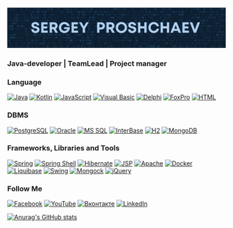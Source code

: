 [![Header](https://github.com/sproshchaev/sproshchaev/blob/main/assets/header.png)](https://www.facebook.com/Sergey.Proshchaev)

### Java-developer | TeamLead | Project manager

<!-- Latest YouTube Videos -->

### Language
[![Java](https://img.shields.io/badge/Java-E43222??style=for-the-badge&logo=Java&logoColor=FFFFFF)](https://java.com/)
[![Kotlin](https://img.shields.io/badge/Kotlin-FFFFFF??style=for-the-badge&logo=Kotlin)](https://kotlinlang.org/)
[![JavaScript](https://img.shields.io/badge/JavaScript-000000??style=for-the-badge&logo=JavaScript&logoColor=F3E050)](https://github.com/sproshchaev/javascript-jquery/)
[![Visual Basic](https://img.shields.io/badge/Visual_Basic-2B65B2??style=for-the-badge&logo=Microsoft&logoColor=FFFFFF)](https://github.com/sproshchaev/db-result)
[![Delphi](https://img.shields.io/badge/Delphi-C93838??style=for-the-badge&logo=Delphi&logoColor=FFFFFF)](https://www.embarcadero.com/en/products/delphi)
[![FoxPro](https://img.shields.io/badge/FoxPro-2B65B2??style=for-the-badge&logo=Microsoft&logoColor=FFFFFF)](https://docs.microsoft.com/en-us/previous-versions/visualstudio/foxpro/mt490117(v=msdn.10)?redirectedfrom=MSDN)
[![HTML](https://img.shields.io/badge/HTML-E46035??style=for-the-badge&logo=HTML5&logoColor=FFFFFF)](https://github.com/sproshchaev/javascript-jquery)
### DBMS
[![PostgreSQL](https://img.shields.io/badge/PostgreSQL-3E6389??style=for-the-badge&logo=PostgreSQL&logoColor=FFFFFF)](https://www.postgresql.org/)
[![Oracle](https://img.shields.io/badge/Oracle-393632??style=for-the-badge&logo=Oracle&logoColor=E43222)](https://www.oracle.com/)
[![MS SQL](https://img.shields.io/badge/SQL_Server-2B65B2??style=for-the-badge&logo=Microsoft&logoColor=FFFFFF)](https://www.microsoft.com/en-us/sql-server)
[![InterBase](https://img.shields.io/badge/InterBase-C93838??style=for-the-badge&logo=Delphi&logoColor=FFFFFF)](https://interbase.com/)
[![H2](https://img.shields.io/badge/H2-0618D5??style=for-the-badge&logo=H2&logoColor=FFFFFF)](https://www.h2database.com/)
[![MongoDB](https://img.shields.io/badge/MongoDB-FFFFFF??style=for-the-badge&logo=MongoDB&logoColor=#4CA257)](https://www.mongodb.com/)
### Frameworks, Libraries and Tools
[![Spring](https://img.shields.io/badge/Spring-FFFFFF??style=for-the-badge&logo=Spring)](https://spring.io/)
[![Spring Shell](https://img.shields.io/badge/Spring_Shell-FFFFFF??style=for-the-badge&logo=Spring)](https://spring.io/projects/spring-shell)
[![Hibernate](https://img.shields.io/badge/Hibernate-5B666B??style=for-the-badge&logo=Hibernate)](http://hibernate.org/)
[![JSP](https://img.shields.io/badge/JSP-FFFFFF??style=for-the-badge&logo=Eclipse&logoColor=2A2252)](https://projects.eclipse.org/projects/ee4j.jsp)
[![Apache](https://img.shields.io/badge/Apache-F7F7F7??style=for-the-badge&logo=Apache&logoColor=C85D38)](https://apache.org/)
[![Docker](https://img.shields.io/badge/Docker-0E2B62??style=for-the-badge&logo=Docker&logoColor=FFFFFF)](https://www.docker.com/)
[![Liquibase](https://img.shields.io/badge/Liquibase-FFFFFF??style=for-the-badge&logo=Liquibase&logoColor=3861F6)](https://www.liquibase.com/)
[![Swing](https://img.shields.io/badge/Swing-E43222??style=for-the-badge&logo=java&logoColor=E43222)](https://www.liquibase.com/)
[![Mongock](https://img.shields.io/badge/Mongock-FFFFFF??style=for-the-badge&logo=Mongock&logoColor=4CA257)](https://https://mongock.io/)
[![jQuery](https://img.shields.io/badge/jQuery-FFFFFF??style=for-the-badge&logo=jQuery&logoColor=2E64A4)](https://github.com/sproshchaev/javascript-jquery/)
### Follow Me
[![Facebook](https://img.shields.io/badge/facebook-3F558E??style=for-the-badge&logo=facebook&logoColor=FFFFFF)](https://www.facebook.com/Sergey.Proshchaev)
[![YouTube](https://img.shields.io/badge/YouTube-E33122??style=for-the-badge&logo=youtube&logoColor=FFFFFF)](https://www.youtube.com/channel/UC8F-iMYZ2SfaWzt0mZCMg8w)
[![Вконтакте](https://img.shields.io/badge/вконтакте-3375F6??style=for-the-badge&logo=vk&logoColor=FFFFFF)](https://vk.com/sproshchaev)
[![LinkedIn](https://img.shields.io/badge/LinkedIn-2D64BC??style=for-the-badge&logo=LinkedIn&logoColor=FFFFFF)](https://www.linkedin.com/in/sproshchaev/)

[![Anurag's GitHub stats](https://github-readme-stats.vercel.app/api?username=sproshchaev&show_icons=true&theme=prussian)](https://github.com/anuraghazra/github-readme-stats)
